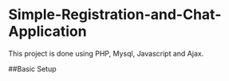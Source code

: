 # Simple-Registration-and-Chat-Application
This project is done using PHP, Mysql, Javascript and Ajax.

##Basic Setup
